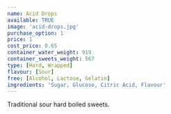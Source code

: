 ```yaml
---
name: Acid Drops
available: TRUE
image: 'acid-drops.jpg'
purchase_option: 1
price: 1
cost_price: 0.65
container_water_weight: 919
container_sweets_weight: 567
type: [Hard, Wrapped]
flavour: [Sour]
free: [Alcohol, Lactose, Gelatin]
ingredients: 'Sugar, Glucose, Citric Acid, Flavour'
---
```

Traditional sour hard boiled sweets.